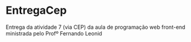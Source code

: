 # EntregaCep
Entrega da atividade 7 (via CEP) da aula de programação web front-end ministrada pelo Profº Fernando Leonid 
